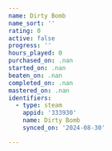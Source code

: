 ```yaml
---
name: Dirty Bomb
name_sort: ''
rating: 0
active: false
progress: ''
hours_played: 0
purchased_on: .nan
started_on: .nan
beaten_on: .nan
completed_on: .nan
mastered_on: .nan
identifiers:
  - type: steam
    appid: '333930'
    name: Dirty Bomb
    synced_on: '2024-08-30'

---
```

